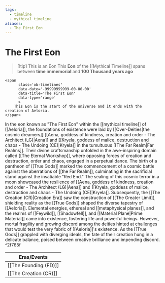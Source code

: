 ```yaml
---
tags:
  - timeline
  - mythical_timeline
aliases:
  - The First Eon
---
```

	
# The First Eon

>[!tip] This is an Eon
>This **Eon** of the [[Mythical Timeline]] spans between **time immemorial** and **100 Thousand years ago** 

```
<span 
	  class='ob-timelines' 
	  data-date='-99999999999-00-00-00' 
	  data-title='The First Eon'
	  data-type='range' 
	  > 
	This Eon is the start of the universe and it ends with the creation of Aeloria.
</span>
```

In the eon known as "The First Eon" within the [[mythical timeline]] of [[Aeloria]], the foundations of existence were laid by [[Over-Deities|the cosmic dreamers]] [[Aena, goddess of kindness, creation and order - The Architect (LG)|Aena]] and [[Kryela, goddess of malice, destruction and chaos - The Undoing (CE)|Kryela]] in the tumultuous [[The Far Realm|Far Realms]]. Their divine craftsmanship unfolded in the awe-inspiring domain called [[The Eternal Workshop]], where opposing forces of creation and destruction, order and chaos, engaged in a perpetual dance. The birth of a pantheon of [[True Gods]] marked the commencement of a cosmic battle against the aberrations of [[the Far Realm]], culminating in the sacrificial stand against the insatiable "Red End." The sealing of this cosmic terror in a moon showcased the resilience of [[Aena, goddess of kindness, creation and order - The Architect (LG)|Aena]] and [[Kryela, goddess of malice, destruction and chaos - The Undoing (CE)|Kryela]]. Subsequently, the [[The Creation (CR)|Creation Era]] saw the construction of [[The Greater Limit]], shielding reality as the [[True Gods]] shaped the diverse tapestry of [[Aeloria]]. Elemental energies, ethereal and [[metaphysical planes]], and the realms of [[Feywild]], [[Shadowfell]], and [[Material Plane|Prime Material]] came into existence, fostering life and powerful beings. However, mortal fragility and growing discord among the deities hinted at challenges that would test the very fabric of [[Aeloria]]'s existence. As the [[True Gods]] grappled with diverging ideals, the fate of their creation hung in a delicate balance, poised between creative brilliance and impending discord. ^2f765f

| Eras/Events                   |
| --------------------- |
| [[The Founding (FD)]] |
|              [[The Creation (CR)]]         |


